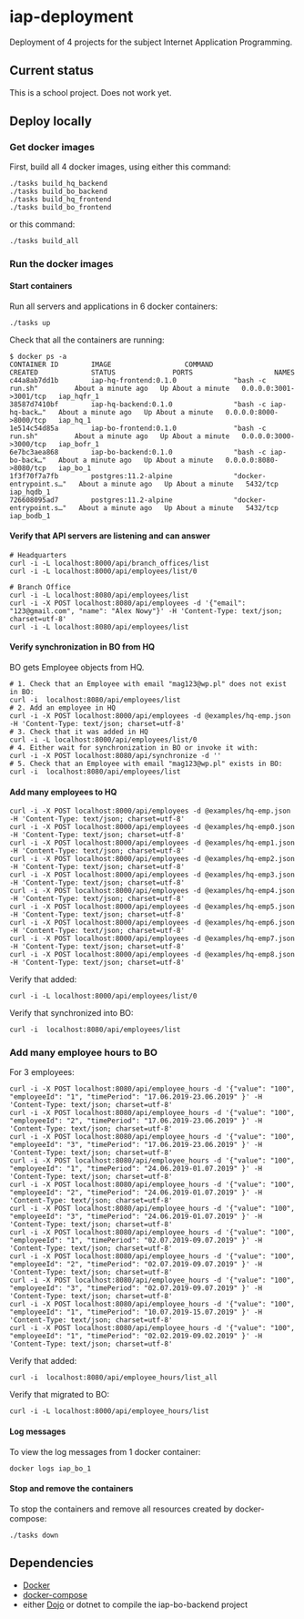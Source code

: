 # iap-deployment

Deployment of 4 projects for the subject Internet Application Programming.

## Current status

This is a school project. Does not work yet.

## Deploy locally

### Get docker images

First, build all 4 docker images, using either this command:
```
./tasks build_hq_backend
./tasks build_bo_backend
./tasks build_hq_frontend
./tasks build_bo_frontend
```

or this command:
```
./tasks build_all
```

### Run the docker images

#### Start containers
Run all servers and applications in 6 docker containers:
```
./tasks up
```

Check that all the containers are running:
```
$ docker ps -a
CONTAINER ID        IMAGE                  COMMAND                  CREATED             STATUS              PORTS                    NAMES
c44a8ab7dd1b        iap-hq-frontend:0.1.0              "bash -c run.sh"         About a minute ago   Up About a minute   0.0.0.0:3001->3001/tcp   iap_hqfr_1
38587d7410bf        iap-hq-backend:0.1.0               "bash -c iap-hq-back…"   About a minute ago   Up About a minute   0.0.0.0:8000->8000/tcp   iap_hq_1
1e514c54d85a        iap-bo-frontend:0.1.0              "bash -c run.sh"         About a minute ago   Up About a minute   0.0.0.0:3000->3000/tcp   iap_bofr_1
6e7bc3aea868        iap-bo-backend:0.1.0               "bash -c iap-bo-back…"   About a minute ago   Up About a minute   0.0.0.0:8080->8080/tcp   iap_bo_1
1f3f70f7a7fb        postgres:11.2-alpine               "docker-entrypoint.s…"   About a minute ago   Up About a minute   5432/tcp                 iap_hqdb_1
726608095ad7        postgres:11.2-alpine               "docker-entrypoint.s…"   About a minute ago   Up About a minute   5432/tcp                 iap_bodb_1
```

#### Verify that API servers are listening and can answer
```
# Headquarters
curl -i -L localhost:8000/api/branch_offices/list
curl -i -L localhost:8000/api/employees/list/0

# Branch Office
curl -i -L localhost:8080/api/employees/list
curl -i -X POST localhost:8080/api/employees -d '{"email": "123@gmail.com", "name": "Alex Nowy"}' -H 'Content-Type: text/json; charset=utf-8'
curl -i -L localhost:8080/api/employees/list
```

#### Verify synchronization in BO from HQ
BO gets Employee objects from HQ.
```
# 1. Check that an Employee with email "mag123@wp.pl" does not exist in BO:
curl -i  localhost:8080/api/employees/list
# 2. Add an employee in HQ
curl -i -X POST localhost:8000/api/employees -d @examples/hq-emp.json -H 'Content-Type: text/json; charset=utf-8'
# 3. Check that it was added in HQ
curl -i -L localhost:8000/api/employees/list/0
# 4. Either wait for synchronization in BO or invoke it with:
curl -i -X POST localhost:8080/api/synchronize -d ''
# 5. Check that an Employee with email "mag123@wp.pl" exists in BO:
curl -i  localhost:8080/api/employees/list
```

#### Add many employees to HQ
```
curl -i -X POST localhost:8000/api/employees -d @examples/hq-emp.json -H 'Content-Type: text/json; charset=utf-8'
curl -i -X POST localhost:8000/api/employees -d @examples/hq-emp0.json -H 'Content-Type: text/json; charset=utf-8'
curl -i -X POST localhost:8000/api/employees -d @examples/hq-emp1.json -H 'Content-Type: text/json; charset=utf-8'
curl -i -X POST localhost:8000/api/employees -d @examples/hq-emp2.json -H 'Content-Type: text/json; charset=utf-8'
curl -i -X POST localhost:8000/api/employees -d @examples/hq-emp3.json -H 'Content-Type: text/json; charset=utf-8'
curl -i -X POST localhost:8000/api/employees -d @examples/hq-emp4.json -H 'Content-Type: text/json; charset=utf-8'
curl -i -X POST localhost:8000/api/employees -d @examples/hq-emp5.json -H 'Content-Type: text/json; charset=utf-8'
curl -i -X POST localhost:8000/api/employees -d @examples/hq-emp6.json -H 'Content-Type: text/json; charset=utf-8'
curl -i -X POST localhost:8000/api/employees -d @examples/hq-emp7.json -H 'Content-Type: text/json; charset=utf-8'
curl -i -X POST localhost:8000/api/employees -d @examples/hq-emp8.json -H 'Content-Type: text/json; charset=utf-8'
```

Verify that added:
```
curl -i -L localhost:8000/api/employees/list/0
```
Verify that synchronized into BO:
```
curl -i  localhost:8080/api/employees/list
```

### Add many employee hours to BO
For 3 employees:

```
curl -i -X POST localhost:8080/api/employee_hours -d '{"value": "100", "employeeId": "1", "timePeriod": "17.06.2019-23.06.2019" }' -H 'Content-Type: text/json; charset=utf-8'
curl -i -X POST localhost:8080/api/employee_hours -d '{"value": "100", "employeeId": "2", "timePeriod": "17.06.2019-23.06.2019" }' -H 'Content-Type: text/json; charset=utf-8'
curl -i -X POST localhost:8080/api/employee_hours -d '{"value": "100", "employeeId": "3", "timePeriod": "17.06.2019-23.06.2019" }' -H 'Content-Type: text/json; charset=utf-8'
curl -i -X POST localhost:8080/api/employee_hours -d '{"value": "100", "employeeId": "1", "timePeriod": "24.06.2019-01.07.2019" }' -H 'Content-Type: text/json; charset=utf-8'
curl -i -X POST localhost:8080/api/employee_hours -d '{"value": "100", "employeeId": "2", "timePeriod": "24.06.2019-01.07.2019" }' -H 'Content-Type: text/json; charset=utf-8'
curl -i -X POST localhost:8080/api/employee_hours -d '{"value": "100", "employeeId": "3", "timePeriod": "24.06.2019-01.07.2019" }' -H 'Content-Type: text/json; charset=utf-8'
curl -i -X POST localhost:8080/api/employee_hours -d '{"value": "100", "employeeId": "1", "timePeriod": "02.07.2019-09.07.2019" }' -H 'Content-Type: text/json; charset=utf-8'
curl -i -X POST localhost:8080/api/employee_hours -d '{"value": "100", "employeeId": "2", "timePeriod": "02.07.2019-09.07.2019" }' -H 'Content-Type: text/json; charset=utf-8'
curl -i -X POST localhost:8080/api/employee_hours -d '{"value": "100", "employeeId": "3", "timePeriod": "02.07.2019-09.07.2019" }' -H 'Content-Type: text/json; charset=utf-8'
curl -i -X POST localhost:8080/api/employee_hours -d '{"value": "100", "employeeId": "1", "timePeriod": "10.07.2019-15.07.2019" }' -H 'Content-Type: text/json; charset=utf-8'
curl -i -X POST localhost:8080/api/employee_hours -d '{"value": "100", "employeeId": "1", "timePeriod": "02.02.2019-09.02.2019" }' -H 'Content-Type: text/json; charset=utf-8'
```

Verify that added:
```
curl -i  localhost:8080/api/employee_hours/list_all
```
Verify that migrated to BO:
```
curl -i -L localhost:8000/api/employee_hours/list
```

#### Log messages
To view the log messages from 1 docker container:
```
docker logs iap_bo_1
```

#### Stop and remove the containers
To stop the containers and remove all resources created by docker-compose:
```
./tasks down
```


## Dependencies
* [Docker](https://www.docker.com/)
* [docker-compose](https://docs.docker.com/compose/)
* either [Dojo](https://github.com/ai-traders/dojo) or dotnet to compile the iap-bo-backend project
